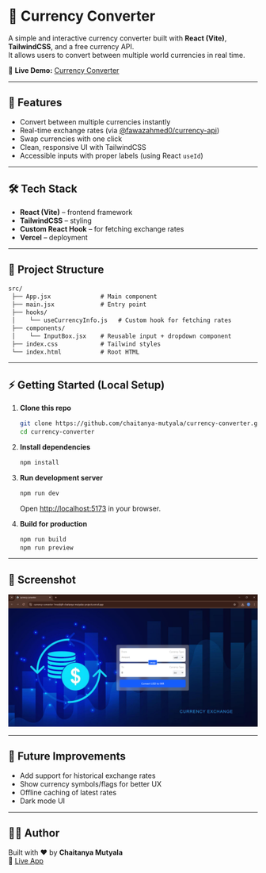 # 💱 Currency Converter

A simple and interactive currency converter built with **React (Vite)**, **TailwindCSS**, and a free currency API.  
It allows users to convert between multiple world currencies in real time.

🔗 **Live Demo:** [Currency Converter](https://currency-converter-cjo2khbsg-chaitanya-mutyalas-projects.vercel.app/)

---

## 🚀 Features
- Convert between multiple currencies instantly  
- Real-time exchange rates (via [@fawazahmed0/currency-api](https://github.com/fawazahmed0/currency-api))  
- Swap currencies with one click  
- Clean, responsive UI with TailwindCSS  
- Accessible inputs with proper labels (using React `useId`)  

---

## 🛠️ Tech Stack
- **React (Vite)** – frontend framework  
- **TailwindCSS** – styling  
- **Custom React Hook** – for fetching exchange rates  
- **Vercel** – deployment  

---

## 📂 Project Structure
```
src/
 ├── App.jsx              # Main component
 ├── main.jsx             # Entry point
 ├── hooks/
 │    └── useCurrencyInfo.js   # Custom hook for fetching rates
 ├── components/
 │    └── InputBox.jsx    # Reusable input + dropdown component
 ├── index.css            # Tailwind styles
 └── index.html           # Root HTML
```

---

## ⚡ Getting Started (Local Setup)

1. **Clone this repo**
   ```bash
   git clone https://github.com/chaitanya-mutyala/currency-converter.git
   cd currency-converter
   ```

2. **Install dependencies**
   ```bash
   npm install
   ```

3. **Run development server**
   ```bash
   npm run dev
   ```

   Open [http://localhost:5173](http://localhost:5173) in your browser.

4. **Build for production**
   ```bash
   npm run build
   npm run preview
   ```

---

## 📸 Screenshot
![App Screenshot](./public/image.png)

---

## 🔮 Future Improvements
- Add support for historical exchange rates  
- Show currency symbols/flags for better UX  
- Offline caching of latest rates  
- Dark mode UI  

---

## 👨‍💻 Author
Built with ❤️ by **Chaitanya Mutyala**  
🔗 [Live App](https://currency-converter-cjo2khbsg-chaitanya-mutyalas-projects.vercel.app/)

